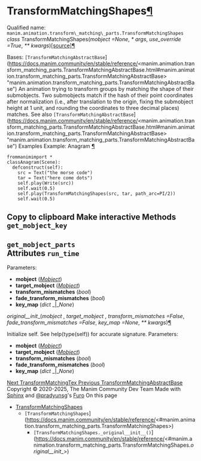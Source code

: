 # TransformMatchingShapes[¶](https://docs.manim.community/en/stable/reference/<#transformmatchingshapes> "Link to this heading")
Qualified name: `manim.animation.transform\_matching\_parts.TransformMatchingShapes`
_class_ TransformMatchingShapes(_mobject =None_, _* args_, _use_override =True_, _** kwargs_)[[source]](https://docs.manim.community/en/stable/reference/<../_modules/manim/animation/transform_matching_parts.html#TransformMatchingShapes>)[¶](https://docs.manim.community/en/stable/reference/<#manim.animation.transform_matching_parts.TransformMatchingShapes> "Link to this definition")
    
Bases: `[TransformMatchingAbstractBase`](https://docs.manim.community/en/stable/reference/<manim.animation.transform_matching_parts.TransformMatchingAbstractBase.html#manim.animation.transform_matching_parts.TransformMatchingAbstractBase> "manim.animation.transform_matching_parts.TransformMatchingAbstractBase")
An animation trying to transform groups by matching the shape of their submobjects.
Two submobjects match if the hash of their point coordinates after normalization (i.e., after translation to the origin, fixing the submobject height at 1 unit, and rounding the coordinates to three decimal places) matches.
See also
`[TransformMatchingAbstractBase`](https://docs.manim.community/en/stable/reference/<manim.animation.transform_matching_parts.TransformMatchingAbstractBase.html#manim.animation.transform_matching_parts.TransformMatchingAbstractBase> "manim.animation.transform_matching_parts.TransformMatchingAbstractBase")
Examples
Example: Anagram [¶](https://docs.manim.community/en/stable/reference/<#anagram>)
```
frommanimimport *
classAnagram(Scene):
  defconstruct(self):
    src = Text("the morse code")
    tar = Text("here come dots")
    self.play(Write(src))
    self.wait(0.5)
    self.play(TransformMatchingShapes(src, tar, path_arc=PI/2))
    self.wait(0.5)

```
Copy to clipboard
Make interactive
Methods
`get_mobject_key`  
---  
`get_mobject_parts`  
Attributes
`run_time`  
---  
Parameters:
    
  * **mobject** ([_Mobject_](https://docs.manim.community/en/stable/reference/<manim.mobject.mobject.Mobject.html#manim.mobject.mobject.Mobject> "manim.mobject.mobject.Mobject"))
  * **target_mobject** ([_Mobject_](https://docs.manim.community/en/stable/reference/<manim.mobject.mobject.Mobject.html#manim.mobject.mobject.Mobject> "manim.mobject.mobject.Mobject"))
  * **transform_mismatches** (_bool_)
  * **fade_transform_mismatches** (_bool_)
  * **key_map** (_dict_ _|__None_)


_original__init__(_mobject_ , _target_mobject_ , _transform_mismatches =False_, _fade_transform_mismatches =False_, _key_map =None_, _** kwargs_)[¶](https://docs.manim.community/en/stable/reference/<#manim.animation.transform_matching_parts.TransformMatchingShapes._original__init__> "Link to this definition")
    
Initialize self. See help(type(self)) for accurate signature.
Parameters:
    
  * **mobject** ([_Mobject_](https://docs.manim.community/en/stable/reference/<manim.mobject.mobject.Mobject.html#manim.mobject.mobject.Mobject> "manim.mobject.mobject.Mobject"))
  * **target_mobject** ([_Mobject_](https://docs.manim.community/en/stable/reference/<manim.mobject.mobject.Mobject.html#manim.mobject.mobject.Mobject> "manim.mobject.mobject.Mobject"))
  * **transform_mismatches** (_bool_)
  * **fade_transform_mismatches** (_bool_)
  * **key_map** (_dict_ _|__None_)


[ Next TransformMatchingTex ](https://docs.manim.community/en/stable/reference/<manim.animation.transform_matching_parts.TransformMatchingTex.html>) [ Previous TransformMatchingAbstractBase ](https://docs.manim.community/en/stable/reference/<manim.animation.transform_matching_parts.TransformMatchingAbstractBase.html>)
Copyright © 2020-2025, The Manim Community Dev Team 
Made with [Sphinx](https://docs.manim.community/en/stable/reference/<https:/www.sphinx-doc.org/>) and [@pradyunsg](https://docs.manim.community/en/stable/reference/<https:/pradyunsg.me>)'s [Furo](https://docs.manim.community/en/stable/reference/<https:/github.com/pradyunsg/furo>)
On this page 
  * [TransformMatchingShapes](https://docs.manim.community/en/stable/reference/<#>)
    * `[TransformMatchingShapes`](https://docs.manim.community/en/stable/reference/<#manim.animation.transform_matching_parts.TransformMatchingShapes>)
      * `[TransformMatchingShapes._original__init__()`](https://docs.manim.community/en/stable/reference/<#manim.animation.transform_matching_parts.TransformMatchingShapes._original__init__>)


